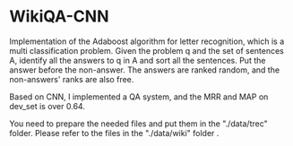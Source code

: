 # WikiQA-CNN
Implementation of the Adaboost algorithm for  letter recognition, which is a multi classification problem.
Given the problem q and the set of sentences A, identify all the answers to q in A and sort all the sentences. 
Put the answer before the non-answer. The answers are ranked random, and the non-answers' ranks are also free.

Based on CNN, I implemented a QA system, and the MRR and MAP on dev_set is over 0.64.

You need to prepare the needed files and put them in the "./data/trec" folder. Please refer to the files in the "./data/wiki" folder .
